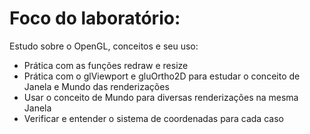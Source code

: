 # Foco do laboratório:

Estudo sobre o OpenGL, conceitos e seu uso:
- Prática com as funções redraw e resize
- Prática com o glViewport e gluOrtho2D para estudar o conceito de Janela e Mundo das renderizações
- Usar o conceito de Mundo para diversas renderizações na mesma Janela
- Verificar e entender o sistema de coordenadas para cada caso
